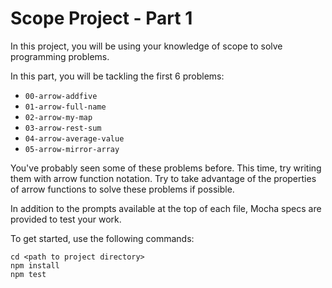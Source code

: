 # Scope Project - Part 1

In this project, you will be using your knowledge of scope to solve programming
problems.

In this part, you will be tackling the first 6 problems:

- `00-arrow-addfive`
- `01-arrow-full-name`
- `02-arrow-my-map`
- `03-arrow-rest-sum`
- `04-arrow-average-value`
- `05-arrow-mirror-array`

You've probably seen some of these problems before. This time, try writing them
with arrow function notation. Try to take advantage of the properties of
arrow functions to solve these problems if possible.

In addition to the prompts available at the top of each file, Mocha specs are
provided to test your work.

To get started, use the following commands:

```shell
cd <path to project directory>
npm install
npm test
```
